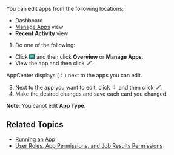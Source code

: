 You can edit apps from the following locations:
* Dashboard
* [Manage Apps](managing-apps.md) view
* **Recent Activity** view 

1. Do one of the following:
 * Click ![menu button](images/menu-button.png) and then click **Overview** or **Manage Apps**. 
 * View the app and then click ![edit button](images/edit-app.png).

  AppCenter displays (![more options](images/more-options.png)) next to the apps you can edit.

3. Next to the app you want to edit, click ![more options](images/more-options.png) and then click ![edit button](images/edit-app.png).
4. Make the desired changes and save each card you changed.
 
  **Note**: You canot edit **App Type**.

## Related Topics
* [Running an App](running-app.md)
* [User Roles, App Permissions, and Job Results Permissions](app-permission-user-role.md)

